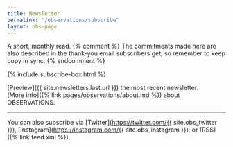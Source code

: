 ```yaml
---
title: Newsletter
permalink: "/observations/subscribe"
layout: obs-page
---
```


A short, monthly read.
{% comment %} The commitments made here are also described in the thank-you email subscribers get, so remember to keep copy in sync. {% endcomment %}

{% include subscribe-box.html %}

[Preview]({{ site.newsletters.last.url }}) the most recent newsletter.  
[More info]({% link pages/observations/about.md %}) about OBSERVATIONS.

***

You can also subscribe via [Twitter](https://twitter.com/{{ site.obs_twitter }}), [Instagram](https://instagram.com/{{ site.obs_instagram }}), or [RSS]({% link feed.xml %}).